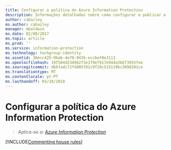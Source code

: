 ```yaml
---
title: Configurar a política do Azure Information Protection
description: Informações detalhadas sobre como configurar e publicar a política do Azure Information Protection.
author: cabailey
ms.author: cabailey
manager: mbaldwin
ms.date: 02/08/2017
ms.topic: article
ms.prod: ''
ms.service: information-protection
ms.technology: techgroup-identity
ms.assetid: 38ecc425-9bab-4e70-9436-eccbef0e3113
ms.openlocfilehash: 19f584d234962f3e1f9e7917e944a3b6f3955fee
ms.sourcegitcommit: dbbfadc72f4005f81c9f28c515119bc3098201ce
ms.translationtype: MT
ms.contentlocale: pt-PT
ms.lasthandoff: 03/28/2018
---
```

# <a name="configuring-the-azure-information-protection-policy"></a>Configurar a política do Azure Information Protection 

>*Aplica-se a: [Azure Information Protection](https://azure.microsoft.com/pricing/details/information-protection)*

[!INCLUDE[Commenting house rules](../includes/houserules.md)]

